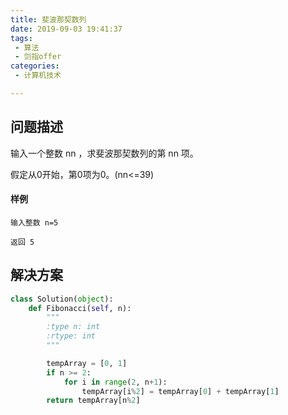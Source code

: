 ```yaml
---
title: 斐波那契数列
date: 2019-09-03 19:41:37
tags:
 - 算法
 - 剑指offer
categories:
 - 计算机技术

---
```


## 问题描述

输入一个整数 nn ，求斐波那契数列的第 nn 项。

假定从0开始，第0项为0。(nn<=39)
<!-- more -->

#### 样例

```
输入整数 n=5 

返回 5
```

## 解决方案

``````python
class Solution(object):
    def Fibonacci(self, n):
        """
        :type n: int
        :rtype: int
        """

        tempArray = [0, 1]
        if n >= 2:
            for i in range(2, n+1):
                tempArray[i%2] = tempArray[0] + tempArray[1]
        return tempArray[n%2]
``````

